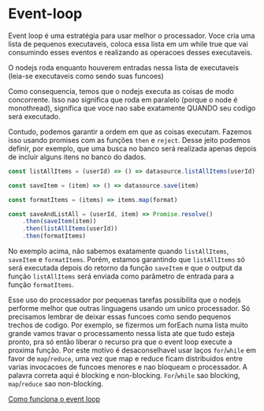 # Event-loop

Event loop é uma estratégia para usar melhor o processador. Voce cria uma lista de pequenos executaveis, coloca essa lista em um while true que vai consumindo esses eventos e realizando as operacoes desses executaveis.

O nodejs roda enquanto houverem entradas nessa lista de executaveis (leia-se executaveis como sendo suas funcoes)

Como consequencia, temos que o nodejs executa as coisas de modo concorrente. Isso nao significa que roda em paralelo (porque o node é monothread), significa que voce nao sabe exatamente QUANDO seu codigo será executado.

Contudo, podemos garantir a ordem em que as coisas executam. Fazemos isso usando promises com as funções `then` e `reject`. Desse jeito podemos definir, por exemplo, que uma busca no banco será realizada apenas depois de incluir alguns itens no banco do dados.

```javascript
const listAllItems = (userId) => () => datasource.listAllItems(userId)

const saveItem = (item) => () => datasource.save(item)

const formatItems = (items) => items.map(format)

const saveAndListAll = (userId, item) => Promise.resolve()
    .then(saveItem(item))
    .then(listAllItems(userId))
    .then(formatItems)
```

No exemplo acima, não sabemos exatamente quando `listAllItems`, `saveItem` e `formatItems`. Porém, estamos garantindo que `listAllItems` só será executada depois do retorno da função `saveItem` e que o output da função `listAllItems` será enviada como parâmetro de entrada para a função `formatItems`.

Esse uso do processador por pequenas tarefas possibilita que o nodejs performe melhor que outras linguagens usando um unico processador. Só precisamos lembrar de deixar essas funcoes como sendo pequenos trechos de codigo. Por exemplo, se fizermos um forEach numa lista muito grande vamos travar o processamento nessa lista ate que tudo esteja pronto, pra só então liberar o recurso pra que o event loop execute a proxima função. Por este motivo é desaconselhavel usar laços `for`/`while` em favor de `map`/`reduce`, uma vez que map e reduce ficam distribuidos entre varias invocacoes de funcoes menores e nao bloqueam o processador.
A palavra correta aqui é blocking e non-blocking. `For`/`while` sao blocking, `map`/`reduce` sao non-blocking.

[Como funciona o event loop](https://nodejs.org/en/docs/guides/event-loop-timers-and-nexttick/#what-is-the-event-loop)